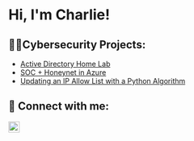 <h1>Hi, I'm Charlie! </a></h1>

<h2>👨‍💻Cybersecurity Projects:</h2>

- [Active Directory Home Lab](https://github.com/CharliecMcKenzie/ActiveDirectoryLab)
- [SOC + Honeynet in Azure](url)
- [Updating an IP Allow List with a Python Algorithm](https://github.com/CharliecMcKenzie/Updating-an-IP-Allow-List-with-a-Python-Algorithm)


<h2> 🤳 Connect with me:</h2>


[<img align="left" alt="CharlesMcKenzie | LinkedIn" width="22px" src="https://i.imgur.com/kvSKbVS.png" />][linkedin]



[linkedin]: https://www.linkedin.com/in/charlescmckenzie/



